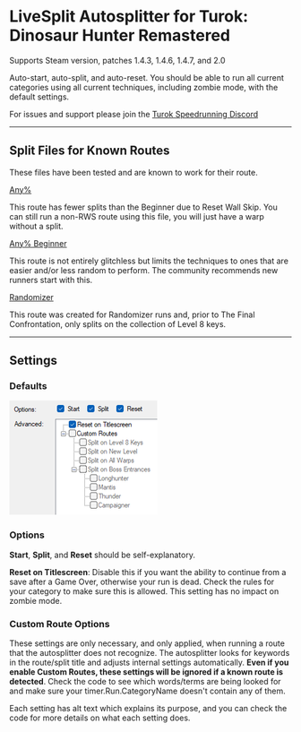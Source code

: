 # LiveSplit Autosplitter for Turok: Dinosaur Hunter Remastered

Supports Steam version, patches 1.4.3, 1.4.6, 1.4.7, and 2.0

Auto-start, auto-split, and auto-reset. You should be able to run all current categories using all current techniques, including zombie mode, with the default settings.

For issues and support please join the [Turok Speedrunning Discord](https://discord.gg/C8vczW2)

---

## Split Files for Known Routes

These files have been tested and are known to work for their route.

[Any%](https://raw.githubusercontent.com/Mibz/LiveSplit.ASL.Turok/main/turok-any%.lss)

This route has fewer splits than the Beginner due to Reset Wall Skip. You can still run a non-RWS route using this file, you will just have a warp without a split.

[Any% Beginner](https://raw.githubusercontent.com/Mibz/LiveSplit.ASL.Turok/main/turok-any%-beginner.lss)

This route is not entirely glitchless but limits the techniques to ones that are easier and/or less random to perform. The community recommends new runners start with this.

[Randomizer](https://raw.githubusercontent.com/Mibz/LiveSplit.ASL.Turok/main/turok-randomizer.lss)

This route was created for Randomizer runs and, prior to The Final Confrontation, only splits on the collection of Level 8 keys.

---

## Settings

### Defaults

![The default settings of the autosplitter](img/default_settings.png)

### Options

**Start**, **Split**, and **Reset** should be self-explanatory.

**Reset on Titlescreen**: Disable this if you want the ability to continue from a save after a Game Over, otherwise your run is dead. Check the rules for your category to make sure this is allowed. This setting has no impact on zombie mode.

### Custom Route Options

These settings are only necessary, and only applied, when running a route that the autosplitter does not recognize. The autosplitter looks for keywords in the route/split title and adjusts internal settings automatically. **Even if you enable Custom Routes, these settings will be ignored if a known route is detected**. Check the code to see which words/terms are being looked for and make sure your timer.Run.CategoryName doesn't contain any of them.

Each setting has alt text which explains its purpose, and you can check the code for more details on what each setting does.
